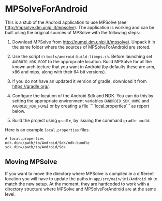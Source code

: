 MPSolveForAndroid
=================

This is a stub of the Android application to use MPSolve (see http://mpsolve.dm.unipi.it/mpsolve). 
The application is working and can be built using the original sources of MPSolve with the following
steps: 

1. Download MPSolve from http://numpi.dm.unipi.it/mpsolve/. Unpack it in the same folder where
   the sources of MPSolveForAndroid are stored. 

2. Use the script in ```tools/android-build-libmps.sh```. Before launching set ```ANDROID_NDK_ROOT```
   to the appropriate location. Build MPSolve for all the known architecture that you want in Android (by defaults these are arm, x86 and mips, along with their 64 bit versions). 

3. If you do not have an updated it version of gradle, download it from https://gradle.org/. 

4. Configure the location of the Android Sdk and NDK. You can do this by setting the appropriate
   environment variables (```ANDROID_SDK_HOME``` and ```ANDROID_NDK_HOME```) or by creating a file
  ````local.properties```  as report below. 
5. Build the project using ```gradle```, by issuing the command ```gradle build```.


Here is an example ```local.properties``` files. 
```
# local.properties
ndk.dir=/path/to/Android/Sdk/ndk-bundle
sdk.dir=/path/to/Android/Sdk
```

    
## Moving MPSolve

If you want to move the directory where MPSolve is compiled in a different location you will have to update the paths in ```app/src/main/jni/Android.mk``` to match the new setup. At the moment, they are hardcoded to work with a directory structure where MPSolve and MPSolveForAndroid are at the same level. 
